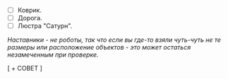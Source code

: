 - [ ] Коврик.
- [ ] Дорога.
- [ ] Люстра "Сатурн".

*Наставники - не роботы, так что если вы где-то взяли чуть-чуть не те размеры или расположение объектов - это может остаться незамеченным при проверке.*

[ + СОВЕТ ]

